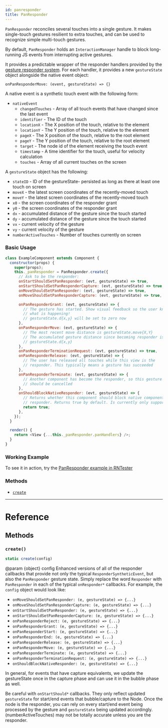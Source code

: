 ```yaml
---
id: panresponder
title: PanResponder
---
```


`PanResponder` reconciles several touches into a single gesture. It makes single-touch gestures resilient to extra touches, and can be used to recognize simple multi-touch gestures.

By default, `PanResponder` holds an `InteractionManager` handle to block long-running JS events from interrupting active gestures.

It provides a predictable wrapper of the responder handlers provided by the [gesture responder system](gesture-responder-system.md). For each handler, it provides a new `gestureState` object alongside the native event object:

```
onPanResponderMove: (event, gestureState) => {}
```

A native event is a synthetic touch event with the following form:

- `nativeEvent`
  - `changedTouches` - Array of all touch events that have changed since the last event
  - `identifier` - The ID of the touch
  - `locationX` - The X position of the touch, relative to the element
  - `locationY` - The Y position of the touch, relative to the element
  - `pageX` - The X position of the touch, relative to the root element
  - `pageY` - The Y position of the touch, relative to the root element
  - `target` - The node id of the element receiving the touch event
  - `timestamp` - A time identifier for the touch, useful for velocity calculation
  - `touches` - Array of all current touches on the screen

A `gestureState` object has the following:

- `stateID` - ID of the gestureState- persisted as long as there at least one touch on screen
- `moveX` - the latest screen coordinates of the recently-moved touch
- `moveY` - the latest screen coordinates of the recently-moved touch
- `x0` - the screen coordinates of the responder grant
- `y0` - the screen coordinates of the responder grant
- `dx` - accumulated distance of the gesture since the touch started
- `dy` - accumulated distance of the gesture since the touch started
- `vx` - current velocity of the gesture
- `vy` - current velocity of the gesture
- `numberActiveTouches` - Number of touches currently on screen

### Basic Usage

```javascript
class ExampleComponent extends Component {
  constructor(props) {
    super(props);
    this._panResponder = PanResponder.create({
      // Ask to be the responder:
      onStartShouldSetPanResponder: (evt, gestureState) => true,
      onStartShouldSetPanResponderCapture: (evt, gestureState) => true,
      onMoveShouldSetPanResponder: (evt, gestureState) => true,
      onMoveShouldSetPanResponderCapture: (evt, gestureState) => true,

      onPanResponderGrant: (evt, gestureState) => {
        // The gesture has started. Show visual feedback so the user knows
        // what is happening!
        // gestureState.d{x,y} will be set to zero now
      },
      onPanResponderMove: (evt, gestureState) => {
        // The most recent move distance is gestureState.move{X,Y}
        // The accumulated gesture distance since becoming responder is
        // gestureState.d{x,y}
      },
      onPanResponderTerminationRequest: (evt, gestureState) => true,
      onPanResponderRelease: (evt, gestureState) => {
        // The user has released all touches while this view is the
        // responder. This typically means a gesture has succeeded
      },
      onPanResponderTerminate: (evt, gestureState) => {
        // Another component has become the responder, so this gesture
        // should be cancelled
      },
      onShouldBlockNativeResponder: (evt, gestureState) => {
        // Returns whether this component should block native components from becoming the JS
        // responder. Returns true by default. Is currently only supported on android.
        return true;
      },
    });
  }

  render() {
    return <View {...this._panResponder.panHandlers} />;
  }
}
```

### Working Example

To see it in action, try the [PanResponder example in RNTester](https://github.com/facebook/react-native/blob/master/RNTester/js/PanResponderExample.js)

### Methods

- [`create`](panresponder.md#create)

---

# Reference

## Methods

### `create()`

```javascript
static create(config)
```

@param {object} config Enhanced versions of all of the responder callbacks that provide not only the typical `ResponderSyntheticEvent`, but also the `PanResponder` gesture state. Simply replace the word `Responder` with `PanResponder` in each of the typical `onResponder*` callbacks. For example, the `config` object would look like:

- `onMoveShouldSetPanResponder: (e, gestureState) => {...}`
- `onMoveShouldSetPanResponderCapture: (e, gestureState) => {...}`
- `onStartShouldSetPanResponder: (e, gestureState) => {...}`
- `onStartShouldSetPanResponderCapture: (e, gestureState) => {...}`
- `onPanResponderReject: (e, gestureState) => {...}`
- `onPanResponderGrant: (e, gestureState) => {...}`
- `onPanResponderStart: (e, gestureState) => {...}`
- `onPanResponderEnd: (e, gestureState) => {...}`
- `onPanResponderRelease: (e, gestureState) => {...}`
- `onPanResponderMove: (e, gestureState) => {...}`
- `onPanResponderTerminate: (e, gestureState) => {...}`
- `onPanResponderTerminationRequest: (e, gestureState) => {...}`
- `onShouldBlockNativeResponder: (e, gestureState) => {...}`

In general, for events that have capture equivalents, we update the gestureState once in the capture phase and can use it in the bubble phase as well.

Be careful with `onStartShould*` callbacks. They only reflect updated `gestureState` for start/end events that bubble/capture to the Node. Once the node is the responder, you can rely on every start/end event being processed by the gesture and `gestureState` being updated accordingly. (numberActiveTouches) may not be totally accurate unless you are the responder.
